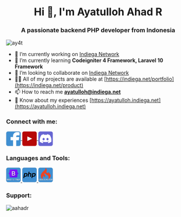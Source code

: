 <h1 align="center">Hi 👋, I'm Ayatulloh Ahad R</h1>
<h3 align="center">A passionate backend PHP developer from Indonesia</h3>

<p align="left"> <img src="https://komarev.com/ghpvc/?username=ay4t&label=Profile%20views&color=0e75b6&style=flat" alt="ay4t" /> </p>

- 🔭 I’m currently working on [Indiega Network](https://indiega.net)
- 🌱 I’m currently learning **Codeigniter 4 Framework, Laravel 10 Framework**
- 👯 I’m looking to collaborate on [Indiega Network](https://indiega.net)
- 👨‍💻 All of my projects are available at [https://indiega.net/portfolio](https://indiega.net/product)
- 📫 How to reach me **ayatulloh@indiega.net**
- 📄 Know about my experiences [https://ayatulloh.indiega.net](https://ayatulloh.indiega.net)

<h3 align="left">Connect with me:</h3>
<p align="left">

<a href="https://fb.com/aahadr" target="blank">
    <img align="center" src="https://raw.githubusercontent.com/ay4t/ay4t/main/images/icon-facebook.png" alt="aahadr" height="40" width="40" />
</a>

<a href="https://www.youtube.com/c/uc5at6prqfm0ucnecn4vtpdw" target="blank">
    <img align="center" src="https://raw.githubusercontent.com/ay4t/ay4t/main/images/icon-youtube.png" alt="uc5at6prqfm0ucnecn4vtpdw" height="40" width="40" />
</a>

<a href="https://discord.gg/AhjrR4yJUU" target="blank">
    <img align="center" src="https://raw.githubusercontent.com/ay4t/ay4t/main/images/icon-discord.png" alt="AhjrR4yJUU" height="40" width="40" />
</a>

</p>

<h3 align="left">Languages and Tools:</h3>
<p align="left"> 

<a href="https://getbootstrap.com" target="_blank" rel="noreferrer"> <img src="https://raw.githubusercontent.com/ay4t/ay4t/main/images/icon-bootstrap.png" alt="bootstrap" width="40" height="40"/> </a> 
<a href="https://www.php.net/" target="_blank" rel="noreferrer"> <img src="https://raw.githubusercontent.com/ay4t/ay4t/main/images/icon-php.png" alt="bootstrap" width="40" height="40"/> </a> 
<a href="https://codeigniter.com/" target="_blank" rel="noreferrer"> <img src="https://raw.githubusercontent.com/ay4t/ay4t/main/images/icon-codeigniter.png" alt="bootstrap" width="40" height="40"/> </a> 

</p>

<h3 align="left">Support:</h3>
<p><a href="https://www.buymeacoffee.com/aahadr"> <img align="left" src="https://cdn.buymeacoffee.com/buttons/v2/default-yellow.png" height="50" width="210" alt="aahadr" /></a></p><br><br>
